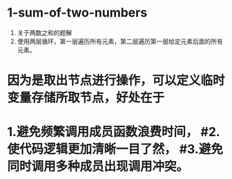 # 1-sum-of-two-numbers
1. 关于两数之和的题解
2. 使用两层循环，第一层遍历所有元素，第二层遍历第一层给定元素后面的所有元素。
# 因为是取出节点进行操作，可以定义临时变量存储所取节点，好处在于 
# 1.避免频繁调用成员函数浪费时间， #2.使代码逻辑更加清晰一目了然， #3.避免同时调用多种成员出现调用冲突。
